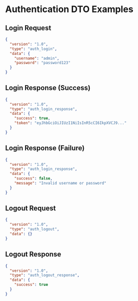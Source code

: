 # Authentication DTO Examples

## Login Request

```json
{
  "version": "1.0",
  "type": "auth_login",
  "data": {
    "username": "admin",
    "password": "password123"
  }
}
```

## Login Response (Success)

```json
{
  "version": "1.0",
  "type": "auth_login_response",
  "data": {
    "success": true,
    "token": "eyJhbGciOiJIUzI1NiIsInR5cCI6IkpXVCJ9..."
  }
}
```

## Login Response (Failure)

```json
{
  "version": "1.0",
  "type": "auth_login_response",
  "data": {
    "success": false,
    "message": "Invalid username or password"
  }
}
```

## Logout Request

```json
{
  "version": "1.0",
  "type": "auth_logout",
  "data": {}
}
```

## Logout Response

```json
{
  "version": "1.0",
  "type": "auth_logout_response",
  "data": {
    "success": true
  }
}
```
